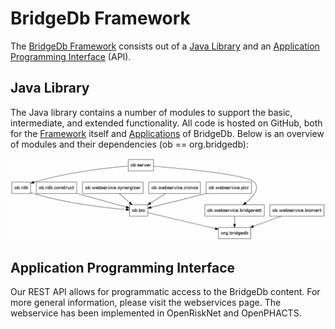 # BridgeDb Framework

The [BridgeDb Framework](https://github.com/bridgedb/BridgeDb)
consists out of a [Java Library](https://github.com/bridgedb/BridgeDb/releases)
and an [Application Programming Interface](webservice.md) (API).

## Java Library

The Java library contains a number of modules to support the basic, intermediate,
and extended functionality. All code is hosted on GitHub, both for the
[Framework](https://github.com/bridgedb/BridgeDb) itself
and [Applications](https://github.com/bridgedb)
of BridgeDb. Below is an overview of modules and their dependencies (ob == org.bridgedb):

![](/images/deps-1024x266.png)

## Application Programming Interface

Our REST API allows for programmatic access to the BridgeDb content. For more general information,
please visit the webservices page. The webservice has been implemented in OpenRiskNet and OpenPHACTS.
